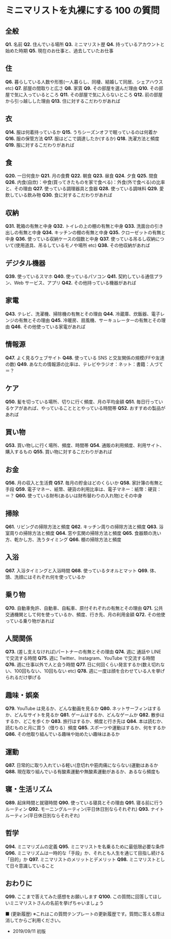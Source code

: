 # ミニマリストを丸裸にする 100 の質問

## 全般
**Q1.** 名前
**Q2.** 住んでいる場所
**Q3.** ミニマリスト歴
**Q4.** 持っているアカウントと始めた時期
**Q5.** 現在のお仕事と、過去していたお仕事

## 住
**Q6.** 暮らしている人数や形態(一人暮らし、同棲、結婚して同居、シェアハウス etc)
**Q7.** 部屋の間取りと広さ
**Q8.** 家賃
**Q9.** その部屋を選んだ理由
**Q10.** その部屋で気に入っているところ
**Q11.** その部屋で気に入らないところ
**Q12.** 前の部屋から引っ越しした理由
**Q13.** 住に対するこだわりがあれば

## 衣
**Q14.** 服は何着持っているか
**Q15.** うちシーズンオフで眠っているのは何着か
**Q16.** 服の保管方法
**Q17.** 服はどこで調達したか(するか)
**Q18.** 洗濯方法と頻度
**Q19.** 服に対するこだわりがあれば

## 食
**Q20.** 一日何食か
**Q21.** 月の食費
**Q22.** 朝食
**Q23.** 昼食
**Q24.** 夕食
**Q25.** 間食
**Q26.** 内食(自炊)：中食(買ってきたものを家で食べる)：外食(外で食べる)の比率と、その理由
**Q27.** 使っている調理器具と食器
**Q28.** 使っている調味料
**Q29.** 愛飲している飲み物
**Q30.** 食に対するこだわりがあれば

## 収納
**Q31.** 靴箱の有無と中身
**Q32.** トイレの上の棚の有無と中身
**Q33.** 洗面台の引き出しの有無と中身
**Q34.** キッチンの棚の有無と中身
**Q35.** クローゼットの有無と中身
**Q36.** 使っている収納ケースの個数と中身
**Q37.** 使っている吊るし収納について(使用道具、吊るしているモノや場所 etc)
**Q38.** その他収納があれば

## デジタル機器
**Q39.** 使っているスマホ
**Q40.** 使っているパソコン
**Q41.** 契約している通信プラン、Web サービス、アプリ
**Q42.** その他持っている機器があれば

## 家電
**Q43.** テレビ、洗濯機、掃除機の有無とその理由
**Q44.** 冷蔵庫、炊飯器、電子レンジの有無とその理由
**Q45.** 冷暖房、扇風機、サーキュレーターの有無とその理由
**Q46.** その他使っている家電があれば

## 情報源
**Q47.** よく見るウェブサイト
**Q48.** 使っている SNS と交友関係の規模(FFや友達の数)
**Q49.** あなたの情報源の比率は、テレビやラジオ：ネット：書籍：人づて＝？

## ケア
**Q50.** 髪を切っている場所、切りに行く頻度、月の平均金額
**Q51.** 毎日行っているケアがあれば、やっていることととやっている時間帯
**Q52.** おすすめの製品があれば

## 買い物
**Q53.** 買い物しに行く場所、頻度、時間帯
**Q54.** 通販の利用頻度、利用サイト、購入するもの
**Q55.** 買い物に対するこだわりがあれば

## お金
**Q56.** 月の収入と生活費
**Q57.** 毎月の貯金はどのくらいか
**Q58.** 家計簿の有無と手段
**Q59.** 電子マネー、紙幣、硬貨の利用比率は、電子マネー：紙幣：硬貨：＝？
**Q60.** 使っている財布(あるいは財布替わりの入れ物)とその中身

## 掃除
**Q61.** リビングの掃除方法と頻度
**Q62.** キッチン周りの掃除方法と頻度
**Q63.** 浴室周りの掃除方法と頻度
**Q64.** 窓や玄関の掃除方法と頻度
**Q65.** 食器類の洗い方、乾かし方、洗うタイミング
**Q66.** 棚の掃除方法と頻度

## 入浴
**Q67.** 入浴タイミングと入浴時間
**Q68.** 使っているタオルとマット
**Q69.** 体、頭、洗顔にはそれぞれ何を使っているか

## 乗り物
**Q70.** 自動車免許、自動車、自転車、原付それぞれの有無とその理由
**Q71.** 公共交通機関として何を使っているか、頻度、行き先、月の利用金額
**Q72.** その他使っている乗り物があれば

## 人間関係
**Q73.** (差し支えなければ)パートナーの有無とその理由
**Q74.** 週に 通話や LINE で交流する時間
**Q75.** 週に Twitter、Instagram、YouTube で交流する時間
**Q76.** 週に仕事以外で人と会う時間
**Q77.** 日に何回くらい発言するか(数え切れない、100回もない、10回もない etc)
**Q78.** 週に一度は顔を合わせている人を挙げられるだけ挙げる

## 趣味・娯楽
**Q79.** YouTube は見るか、どんな動画を見るか
**Q80.** ネットサーフィンはするか、どんなサイトを見るか
**Q81.** ゲームはするか、どんなゲームか
**Q82.** 散歩はするか、どこを歩くか
**Q83.** 旅行はするか、頻度と行き先は
**Q84.** 本は読むか、読むものと月に買う（借りる）頻度
**Q85.** スポーツや運動はするか、何をするか
**Q86.** その他取り組んでいる趣味や始めたい趣味はあるか

## 運動
**Q87.** 日常的に取り入れている軽い(息切れや筋肉痛にならない)運動はあるか
**Q88.** 現在取り組んでいる有酸素運動や無酸素運動があるか、あるなら頻度も

## 寝・生活リズム
**Q89.** 起床時間と就寝時間
**Q90.** 使っている寝具とその理由
**Q91.** 寝る前に行うルーティン
**Q92.** モーニングルーティン(平日休日別ならそれぞれ)
**Q93.** ナイトルーティン(平日休日別ならそれぞれ)

## 哲学
**Q94.** ミニマリズムの定義
**Q95.** ミニマリストを名乗るために最低限必要な条件
**Q96.** ミニマリズムは一時的な「手段」か、それとも人生を通じて目指し続ける「目的」か
**Q97.** ミニマリストのメリットとデメリット
**Q98.** ミニマリストとして日々意識していること

## おわりに
**Q99.** ここまで答えてみた感想をお願いします
**Q100.** この質問に回答してほしいミニマリストさんの名前を挙げちゃいましょう

■ (更新履歴)
※これはこの質問テンプレートの更新履歴です。質問に答える際は消してからご利用ください。
- 2019/09/11 初版
